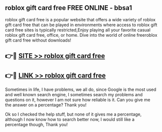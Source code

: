 ## roblox gift card free FREE ONLINE - bbsa1

roblox gift card free is a popular website that offers a wide variety of roblox gift card free that can be played in environments where access to roblox gift card free sites is typically restricted,Enjoy playing all your favorite casual roblox gift card free, office, or home. Dive into the world of online freeroblox gift card free without downloads!

## 👉🔴 [SITE >> roblox gift card free](http://news.freeplayer.one?title=roblox_gift_card_free&ref=FRRE)

## 👉🔴 [LINK >> roblox gift card free](http://news.freeplayer.one?title=roblox_gift_card_free&ref=FREE)

Sometimes in life, I have problems, we all do, since Google is the most used and well known search engine, I sometimes search my problems and questions on it, however I am not sure how reliable is it. Can you give me the answer on a percentage? Thank you!

Ok so I checked the help stuff, but none of it gives me a percentage, although I now know how to search better now, I would still like a percentage though, Thank you!